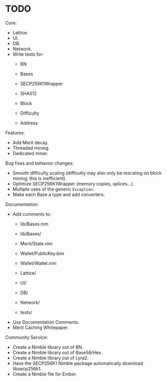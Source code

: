 # TODO

Core:
- Lattice.
- UI.
- DB.
- Network.
- Write tests for:
    - BN
    - Bases
    - SECP256K1Wrapper
    - SHA512

    - Block
    - Difficulty

    - Address

Features:
- Add Merit decay.
- Threaded mining.
- Dedicated miner.

Bug fixes and behavior changes:
- Smooth difficulty scaling (difficulty may also only be rescaling on block mining; this is inefficient).
- Optimize SECP256K1Wrapper (memory copies, splices...).
- Multiple uses of the generic `Exception`.
- Make each Base a type and add converters.

Documentation:
- Add comments to:
    - lib/Bases.nim
    - lib/Bases/

    - Merit/State.nim

    - Wallet/PublicKey.bim
    - Wallet/Wallet.nim

    - Lattice/
    - UI/
    - DB/
    - Network/

    - tests/
- Use Documentation Comments.
- Merit Caching Whitepaper.

Community Service:
- Create a Nimble library out of BN.
- Create a Nimble library out of Base58/Hex.
- Create a Nimble library out of Lyra2.
- Have the SECP256K1 Nimble package automatically download libsecp256k1.
- Create a Nimble file for Ember.
